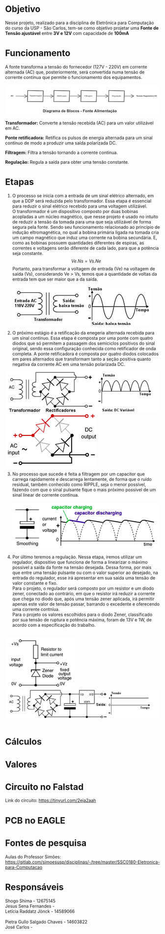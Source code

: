 # Objetivo

Nesse projeto, realizado para a disciplina de Eletrônica para Computação do curso da USP - São Carlos, tem-se como objetivo projetar uma **Fonte de Tensão ajustável** entre **3V e 12V** com capacidade de **100mA** <br> 

# Funcionamento 

A fonte transforma a tensão do fornecedor (127V - 220V) em corrente alternada (AC) que, posteriormente, será convertida numa tensão de corrente contínua que permite o funcionamento dos equipamentos. <bt>
  
![Diagrama](diagrama.jpeg) <br>  

**Transformador:** Converte a tensão recebida (AC) para um valor utilizável em AC.

**Ponte retificadora:** Retifica os pulsos de energia alternada para um sinal contínuo de modo a produzir uma saída polarizada DC.
  
**Filtragem:** Filtra a tensão tornando a corrente contínua.
  
**Regulação:** Regula a saída para obter uma tensão constante.
  
# Etapas 

  1. O processo se inicia com a entrada de um sinal elétrico alternado, em que a DDP será reduzida pelo transformador. Essa etapa é essencial para reduzir o sinal elétrico recebido para uma voltagem utilizável.<br> 
  O transformador é um dispositivo composto por duas bobinas acopladas a um núcleo magnético, que nesse projeto é usado no intuito de reduzir a tensão da tomada para uma que seja utilizável de forma segura pela fonte. Sendo seu funcionamento relacionado ao princípio de indução eltromagnética, no qual a bobina primária ligada na tomada cria um campo magnético que induz uma corrente na bobina secundária. E, como as bobinas possuem quantidades diferentes de espiras, as correntes e voltagens serão diferente de cada lado, para que a potência seja constante. 
  $$Ve.Ns = Vs.Ne$$
Portanto, para transformar a voltagem de entrada (Ve) na voltagem de saída (Vs), considerando Ve > Vs, temos que a quantidade de voltas da entrada tem que ser maior que a da saída. <br><br>
![Transformador](transformador.png) <br> 
  
  2. O próximo estágio é a retificação da enegeria alternada recebida para um sinal contínuo.
  Essa etapa é composta por uma ponte com quatro diodos que só permitem a passagem dos semiciclos positivos do sinal original, sendo essa configuração conhecida como retificador de onda completa. 
  A ponte retificadora é composta por quatro diodos colocados em pares alternados que transformam tanto a seção positiva quanto negativa da corrente AC em uma tensão polarizada DC. 
  
  ![ponte_de_iodo](pontedeiodo.png)    ![pontes_gif](pontes.gif) <br> 
  
  3. No processo que sucede é feita a filtragem por um capacitor que carrega rapidamente e descarrega lentamente, de forma que o ruído residual, também conhecido como RIPPLE, seja o menor possível, fazendo com que o sinal pulsante fique o mais próximo possível de um sinal linear de corrente contínua. <br><br>
  ![Filtragem](filtragem.png) <br> 
  
  4. Por último teremos a regulação. Nessa etapa, iremos utilizar um regulador, dispositivo que funciona de forma a linearizar o máximo possível a saída da fonte na tensão desejada. Dessa forma, por mais que entre uma tensão pulsante ou com o valor superior ao desejado, na entrada do regulador, esse irá apresentar em sua saída uma tensão de valor constante e fixo.<br>
  Para o projeto, o regulador será composto por um resistor e um diodo zener, conectado ao contrário, em que o resistor irá reduzir a corrente que chega no diodo que, após uma tensão zener aplicada, irá permitir apenas este valor de tensão passar, barrando o excedente e oferecendo uma corrente contníua.<br>
  Para o projeto os valores escolhidos para o diodo Zener, classificado por sua tensão de ruptura e potência máxima, foram de 13V e 1W, de acordo com a especificação do trabalho. <br><br>
  
  ![Zener](zener.png) 
  ![Saida](saida.png) <br><br>
  
# Cálculos 

# Valores 

# Circuito no Falstad 

Link do circuito: https://tinyurl.com/2eja2aah <br> 

# PCB no EAGLE

# Fontes de pesquisa 

Aulas do Professor Simões: https://gitlab.com/simoesusp/disciplinas/-/tree/master/SSC0180-Eletronica-para-Computacao

# Responsáveis 

Shogo Shima - 12675145 <br>
Jesus Sena Fernandes - <br>
Letícia Raddatz Jönck - 14589066 <br>  
Pietra Gullo Salgado Chaves - 14603822 <br>
José Carlos - <br>
